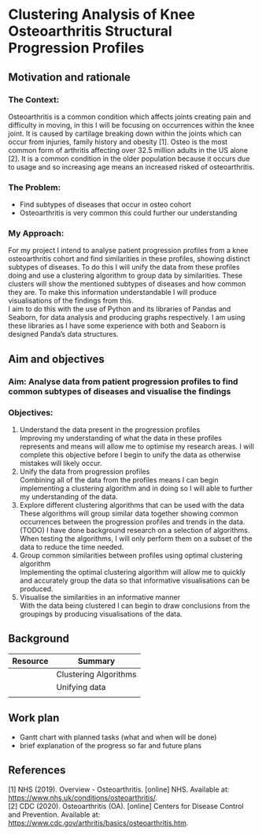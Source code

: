 # Clustering Analysis of Knee Osteoarthritis Structural Progression Profiles
## Motivation and rationale  

### The Context:  
Osteoarthritis is a common condition which affects joints creating pain and difficulty in moving, in this I will be focusing on occurrences within the knee joint. It is caused by cartilage breaking down within the joints which can occur from injuries, family history and obesity [1]. Osteo is the most common form of arthritis affecting over 32.5 million adults in the US alone [2]. It is a common condition in the older population because it occurs due to usage and so increasing age means an increased risked of osteoarthritis.  

### The Problem:  
*	Find subtypes of diseases that occur in osteo cohort
*	Osteoarthritis is very common this could  further our understanding  

### My Approach:
For my project I intend to analyse patient progression profiles from a knee osteoarthritis cohort  and find similarities in these profiles, showing distinct subtypes of diseases. To do this I will unify the data from these profiles doing and use a clustering algorithm to group data by similarities. These clusters will show the mentioned subtypes of diseases and how common they are. To make this information understandable I will produce visualisations of the findings from this.  
I aim to do this with the use of Python and its libraries of Pandas and Seaborn, for data analysis and producing graphs respectively. I am using these libraries as I have some experience with both and Seaborn is designed Panda’s data structures.  

## Aim and objectives  
### Aim: Analyse data from patient progression profiles to find common subtypes of diseases and visualise the findings
### Objectives:
1)	Understand the data present in the progression profiles  
Improving my understanding of what the data in these profiles represents and means will allow me to optimise my research areas. I will complete this objective before I begin to unify the data as otherwise mistakes will likely occur.  
2)	Unify the data from progression profiles  
Combining all of the data from the profiles means I can begin implementing a clustering algorithm and in doing so I will able to further my understanding of the data.   
3)	Explore different clustering algorithms that can be used with the data  
These algorithms will group similar data together showing common occurrences between the progression profiles and trends in the data. (TODO) I have done background research on a selection of algorithms. When testing the algorithms, I will only perform them on a subset of the data to reduce the time needed.  
4)	Group common similarities between profiles using optimal clustering algorithm  
Implementing the optimal clustering algorithm will allow me to quickly and accurately group the data so that informative visualisations can be produced.  
5)	Visualise the similarities in an informative manner  
With the data being clustered I can begin to draw conclusions from the groupings by producing visualisations of the data.  

## Background  
| Resource | Summary               |
|----------|-----------------------|
|          | Clustering Algorithms |
|          | Unifying data         |
|          |                       |

## Work plan  
- Gantt chart with planned tasks (what and when will be done)
- brief explanation of the progress so far and future plans

## References  
[1] NHS (2019). Overview - Osteoarthritis. [online] NHS. Available at: https://www.nhs.uk/conditions/osteoarthritis/.  
[2] CDC (2020). Osteoarthritis (OA). [online] Centers for Disease Control and Prevention. Available at: https://www.cdc.gov/arthritis/basics/osteoarthritis.htm. 
